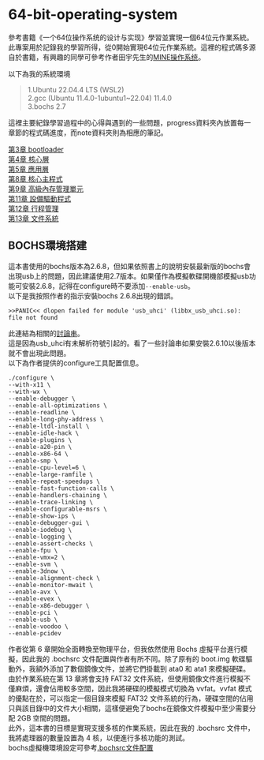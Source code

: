 # 64-bit-operating-system
參考書籍《一个64位操作系统的设计与实现》學習並實現一個64位元作業系統。
此專案用於記錄我的學習所得，從0開始實現64位元作業系統。這裡的程式碼多源自於書籍，有興趣的同學可參考作者田宇先生的[MINE操作系统](https://gitee.com/MINEOS_admin/publish)。  

以下為我的系統環境  
>1.Ubuntu 22.04.4 LTS (WSL2)  
>2.gcc (Ubuntu 11.4.0-1ubuntu1~22.04) 11.4.0  
>3.bochs 2.7  

這裡主要紀錄學習過程中的心得與遇到的一些問題，progress資料夾內放置每一章節的程式碼進度，而note資料夾則為相應的筆記。  

[第3章 bootloader](./note/ch3.md)  
[第4章 核心層](./note/ch4.md)  
[第5章 應用層](./note/ch5.md)  
[第8章 核心主程式](./note/ch8.md)  
[第9章 高級內存管理單元](./note/ch9.md)  
[第11章 設備驅動程式](./note/ch11.md)  
[第12章 行程管理](./note/ch12.md)  
[第13章 文件系統](./note/ch13.md)  

## BOCHS環境搭建

這本書使用的bochs版本為2.6.8，但如果依照書上的說明安裝最新版的bochs會出現usb上的問題，因此建議使用2.7版本。如果僅作為模擬軟碟開機部模擬usb功能可安裝2.6.8，記得在configure時不要添加`--enable-usb`。  
以下是我按照作者的指示安裝bochs 2.6.8出現的錯誤。  
```
>>PANIC<< dlopen failed for module 'usb_uhci' (libbx_usb_uhci.so): file not found
```
此連結為相關的[討論串](https://sourceforge.net/p/bochs/discussion/39592/thread/58822184/)。  
這是因為usb_uhci有未解析符號引起的。看了一些討論串如果安裝2.6.10以後版本就不會出現此問題。  
以下為作者提供的configure工具配置信息。  
```
./configure \
--with-x11 \
--with-wx \
--enable-debugger \
--enable-all-optimizations \
--enable-readline \
--enable-long-phy-address \
--enable-ltdl-install \
--enable-idle-hack \
--enable-plugins \
--enable-a20-pin \
--enable-x86-64 \
--enable-smp \
--enable-cpu-level=6 \
--enable-large-ramfile \
--enable-repeat-speedups \
--enable-fast-function-calls \
--enable-handlers-chaining \
--enable-trace-linking \
--enable-configurable-msrs \
--enable-show-ips \
--enable-debugger-gui \
--enable-iodebug \
--enable-logging \
--enable-assert-checks \
--enable-fpu \
--enable-vmx=2 \
--enable-svm \
--enable-3dnow \
--enable-alignment-check \
--enable-monitor-mwait \
--enable-avx \
--enable-evex \
--enable-x86-debugger \
--enable-pci \
--enable-usb \
--enable-voodoo \
--enable-pcidev
```

作者從第 6 章開始全面轉換至物理平台，但我依然使用 Bochs 虛擬平台進行模擬，因此我的 .bochsrc 文件配置與作者有所不同。除了原有的 boot.img 軟碟驅動外，我額外添加了數個鏡像文件，並將它們掛載到 ata0 和 ata1 來模擬硬碟。  
由於作業系統在第 13 章將會支持 FAT32 文件系統，但使用鏡像文件進行模擬不僅麻煩，還會佔用較多空間，因此我將硬碟的模擬模式切換為 vvfat。vvfat 模式的優點在於，可以指定一個目錄來模擬 FAT32 文件系統的行為，硬碟空間的佔用只與該目錄中的文件大小相關，這樣便避免了bochs在鏡像文件模擬中至少需要分配 2GB 空間的問題。  
此外，這本書的目標是實現支援多核的作業系統，因此在我的 .bochsrc 文件中，我將處理器的數量設置為 4 核，以便進行多核功能的測試。    
bochs虛擬機環境設定可參考[.bochsrc文件配置](./.bochsrc)